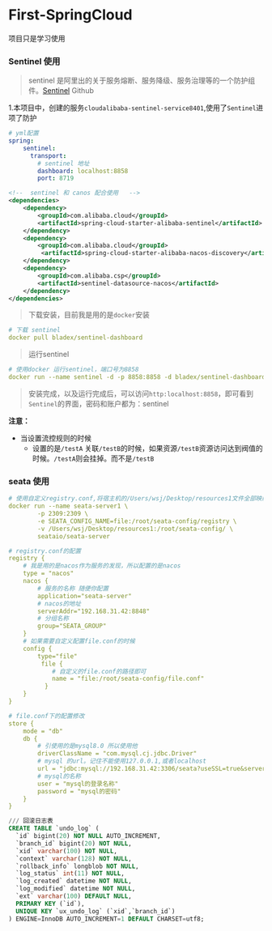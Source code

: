 # First-SpringCloud
项目只是学习使用

### Sentinel 使用
> sentinel 是阿里出的关于服务熔断、服务降级、服务治理等的一个防护组件。[Sentinel](https://github.com/alibaba/Sentinel) Github

1.本项目中，创建的服务`cloudalibaba-sentinel-service8401`,使用了`Sentinel`进项了防护
```yaml
# yml配置
spring:
    sentinel:
      transport:
        # sentinel 地址
        dashboard: localhost:8858
        port: 8719
```
```xml
<!--  sentinel 和 canos 配合使用   -->
<dependencies>
    <dependency>
        <groupId>com.alibaba.cloud</groupId>
        <artifactId>spring-cloud-starter-alibaba-sentinel</artifactId>
    </dependency>
    <dependency>
        <groupId>com.alibaba.cloud</groupId>
         <artifactId>spring-cloud-starter-alibaba-nacos-discovery</artifactId>
    </dependency>
    <dependency>
        <groupId>com.alibaba.csp</groupId>
        <artifactId>sentinel-datasource-nacos</artifactId>
    </dependency>
</dependencies>
```
> 下载安装，目前我是用的是`docker`安装
```yaml
# 下载 sentinel
docker pull bladex/sentinel-dashboard
```
> 运行sentinel
```yaml
# 使用docker 运行sentinel，端口号为8858
docker run --name sentinel -d -p 8858:8858 -d bladex/sentinel-dashboard
```
> 安装完成，以及运行完成后，可以访问`http:localhost:8858`，即可看到`Sentinel`的界面，密码和账户都为：sentinel

**注意：**
- 当设置流控规则的时候
    - 设置的是`/testA` 关联`/testB`的时候，如果资源`/testB`资源访问达到阀值的时候。`/testA`则会挂掉。而不是`/testB`
    
### seata 使用

```yaml
# 使用自定义registry.conf,将宿主机的/Users/wsj/Desktop/resources1文件全部映射到镜像/root/seata-config/下
docker run --name seata-server1 \
        -p 2309:2309 \
        -e SEATA_CONFIG_NAME=file:/root/seata-config/registry \
        -v /Users/wsj/Desktop/resources1:/root/seata-config/ \
        seataio/seata-server
```
```yaml
# registry.conf的配置
registry {
    # 我是用的是nacos作为服务的发现，所以配置的是nacos
    type = "nacos"
    nacos {
        # 服务的名称 随便你配置
        application="seata-server"
        # nacos的地址
        serverAddr="192.168.31.42:8848"
        # 分组名称
        group="SEATA_GROUP"
    }
    # 如果需要自定义配置file.conf的时候
    config {
        type="file"
         file {
            # 自定义的file.conf的路径即可
            name = "file:/root/seata-config/file.conf"
          }
    }
}

# file.conf下的配置修改
store {
    mode = "db"
    db {
        # 引使用的是mysql8.0 所以使用他
        driverClassName = "com.mysql.cj.jdbc.Driver"
        # mysql 的url。记住不能使用127.0.0.1,或者localhost
        url = "jdbc:mysql://192.168.31.42:3306/seata?useSSL=true&serverTimezone=GMT"
        # mysql的名称
        user = "mysql的登录名称"
        password = "mysql的密码"
    }
}
```
```sql
/// 回滚日志表
CREATE TABLE `undo_log` (
  `id` bigint(20) NOT NULL AUTO_INCREMENT,
  `branch_id` bigint(20) NOT NULL,
  `xid` varchar(100) NOT NULL,
  `context` varchar(128) NOT NULL,
  `rollback_info` longblob NOT NULL,
  `log_status` int(11) NOT NULL,
  `log_created` datetime NOT NULL,
  `log_modified` datetime NOT NULL,
  `ext` varchar(100) DEFAULT NULL,
  PRIMARY KEY (`id`),
  UNIQUE KEY `ux_undo_log` (`xid`,`branch_id`)
) ENGINE=InnoDB AUTO_INCREMENT=1 DEFAULT CHARSET=utf8;
```